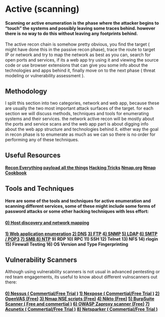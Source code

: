 # Active \(scanning\)

#### Scanning or active enumeration is the phase where the attacker begins to “touch” the systems and possibly leaving some traces behind. however there is no way to do this without leaving any footprints behind.

 The active recon chain is somehow pretty obvious, you find the target \( might have done this in the passive recon phase\), trace the route to target IP or network and try to map the network as best as you can, search for open ports and services, if its a web app try using it and viewing the source code or use browser extensions that can give you some info about the technologies and apps behind it, finally move on to the next phase \( threat modeling or vulnerability assessment \).

## Methodology

I split this section into two categories, network and web app, because these are usually the two most important attack surfaces of the target. for each section we will discuss methods, techniques and tools for enumerating systems and their services. the network active recon will be mostly about the ports and service scans and the web app part is about digging info about the web app structure and technologies behind it. either way the goal in recon phase is to enumerate as much as we can so there is no order for performing any of these techniques.

## Useful Resources

####  [Recon Everything](https://infosecwriteups.com/recon-everything-48aafbb8987)  [payload all the things](https://github.com/swisskyrepo/PayloadsAllTheThings/blob/master/Methodology%20and%20Resources/Network%20Discovery.md)  [Hacking Tricks](https://book.hacktricks.xyz/)  [Nmap.org](https://nmap.org/)  [Nmap Cookbook](https://b-ok.asia/book/3640353/cace51)

## Tools and Techniques

#### Here are some of the tools and techniques for active enumeration and scanning different services, some of these might include some forms of password attacks or  some other hacking techniques with less effort: 

#### [0\) Host discovery and network mapping](https://7h3w4lk3r.gitbook.io/the-hive/recon/active-scanning/host-discovery-and-mapping)

#### [1\) Web application enumeration](https://7h3w4lk3r.gitbook.io/the-hive/recon/active-scanning/web-application-enumeration)   [2\) DNS](https://7h3w4lk3r.gitbook.io/the-hive/recon/active-scanning/dns)  [ 3\) FTP](https://7h3w4lk3r.gitbook.io/the-hive/recon/active-scanning/ftp)   [4\) SNMP](https://7h3w4lk3r.gitbook.io/the-hive/recon/active-scanning/snmp)   [5\) LDAP](https://7h3w4lk3r.gitbook.io/the-hive/recon/active-scanning/ldap)   [6\) SMTP / POP3](https://7h3w4lk3r.gitbook.io/the-hive/recon/active-scanning/smtp-pop3)   [7\) SMB ](https://7h3w4lk3r.gitbook.io/the-hive/recon/active-scanning/smb)  [8\) NTP](https://7h3w4lk3r.gitbook.io/the-hive/recon/active-scanning/ntp)   9\) RDP   10\) RPC   11\) SSH   12\) Telnet   13\) NFS   14\) rlogin   15\) Firewall Testing   16\) OS Version and Type Fingerprinting



## Vulnerability Scanners

Although using vulnerability scanners is not usual in advanced pentesting or red team engagements, its useful to know about different vulnscanners out there:

#### [0\) Nessus \( Commertial/Free Trial \)](https://www.tenable.com/products/nessus)   [1\) Nexpose \( Commertial/Free Trial \)](https://www.rapid7.com/try/nexpose/)   [2\) OpenVAS \(Free\)](https://www.openvas.org/)   [3\) Nmap NSE scripts \(Free\)](https://nmap.org/book/man-nse.html)   [4\) Nikto \(Free\)](https://github.com/sullo/nikto)   [5\) BurpSuite Scanner \( Free and commertial \)](https://portswigger.net/burp/documentation/desktop/getting-started/proxy-troubleshooting)   [6\) OWASP Zaproxy scanner \(Free\)](https://www.zaproxy.org/)   [7\) Acunetix \( Commertial/Free Trial \)](https://www.acunetix.com/)   [8\) Netsparker \( Commertial/Free Trial \)](https://www.netsparker.com/) 













### 


